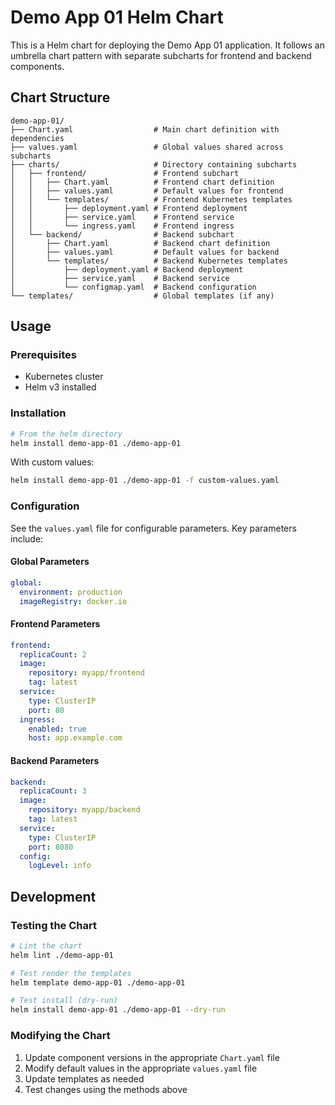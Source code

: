 # Demo App 01 Helm Chart

This is a Helm chart for deploying the Demo App 01 application. It follows an umbrella chart pattern with separate subcharts for frontend and backend components.

## Chart Structure

```
demo-app-01/
├── Chart.yaml                  # Main chart definition with dependencies
├── values.yaml                 # Global values shared across subcharts
├── charts/                     # Directory containing subcharts
│   ├── frontend/               # Frontend subchart
│   │   ├── Chart.yaml          # Frontend chart definition
│   │   ├── values.yaml         # Default values for frontend
│   │   └── templates/          # Frontend Kubernetes templates
│   │       ├── deployment.yaml # Frontend deployment
│   │       ├── service.yaml    # Frontend service
│   │       └── ingress.yaml    # Frontend ingress
│   └── backend/                # Backend subchart
│       ├── Chart.yaml          # Backend chart definition
│       ├── values.yaml         # Default values for backend
│       └── templates/          # Backend Kubernetes templates
│           ├── deployment.yaml # Backend deployment
│           ├── service.yaml    # Backend service
│           └── configmap.yaml  # Backend configuration
└── templates/                  # Global templates (if any)
```

## Usage

### Prerequisites

- Kubernetes cluster
- Helm v3 installed

### Installation

```bash
# From the helm directory
helm install demo-app-01 ./demo-app-01
```

With custom values:

```bash
helm install demo-app-01 ./demo-app-01 -f custom-values.yaml
```

### Configuration

See the `values.yaml` file for configurable parameters. Key parameters include:

#### Global Parameters

```yaml
global:
  environment: production
  imageRegistry: docker.io
```

#### Frontend Parameters

```yaml
frontend:
  replicaCount: 2
  image:
    repository: myapp/frontend
    tag: latest
  service:
    type: ClusterIP
    port: 80
  ingress:
    enabled: true
    host: app.example.com
```

#### Backend Parameters

```yaml
backend:
  replicaCount: 3
  image:
    repository: myapp/backend
    tag: latest
  service:
    type: ClusterIP
    port: 8080
  config:
    logLevel: info
```

## Development

### Testing the Chart

```bash
# Lint the chart
helm lint ./demo-app-01

# Test render the templates
helm template demo-app-01 ./demo-app-01

# Test install (dry-run)
helm install demo-app-01 ./demo-app-01 --dry-run
```

### Modifying the Chart

1. Update component versions in the appropriate `Chart.yaml` file
2. Modify default values in the appropriate `values.yaml` file
3. Update templates as needed
4. Test changes using the methods above
